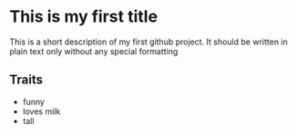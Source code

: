 # This is my first title

This is a short description of my first github project.
It should be written in plain text only without any special formatting

##  Traits

* funny
* loves milk
* tall